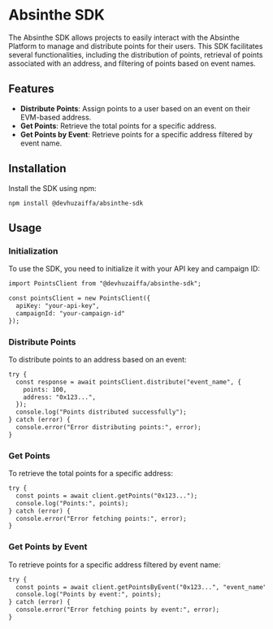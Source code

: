 # Absinthe SDK

The Absinthe SDK allows projects to easily interact with the Absinthe Platform to manage and distribute points for their users. This SDK facilitates several functionalities, including the distribution of points, retrieval of points associated with an address, and filtering of points based on event names.

## Features

- **Distribute Points**: Assign points to a user based on an event on their EVM-based address.
- **Get Points**: Retrieve the total points for a specific address.
- **Get Points by Event**: Retrieve points for a specific address filtered by event name.

## Installation

Install the SDK using npm:

`npm install @devhuzaiffa/absinthe-sdk`


## Usage

### Initialization

To use the SDK, you need to initialize it with your API key and campaign ID:

```markdown
import PointsClient from "@devhuzaiffa/absinthe-sdk";

const pointsClient = new PointsClient({ 
  apiKey: "your-api-key",
  campaignId: "your-campaign-id" 
});
```

### Distribute Points

To distribute points to an address based on an event:

```markdown
try {
  const response = await pointsClient.distribute("event_name", {
    points: 100,
    address: "0x123...",
  });
  console.log("Points distributed successfully");
} catch (error) {
  console.error("Error distributing points:", error);
}
```

### Get Points

To retrieve the total points for a specific address:

```markdown
try {
  const points = await client.getPoints("0x123...");
  console.log("Points:", points);
} catch (error) {
  console.error("Error fetching points:", error);
}
```

### Get Points by Event

To retrieve points for a specific address filtered by event name:

```markdown
try {
  const points = await client.getPointsByEvent("0x123...", "event_name");
  console.log("Points by event:", points);
} catch (error) {
  console.error("Error fetching points by event:", error);
}
```


